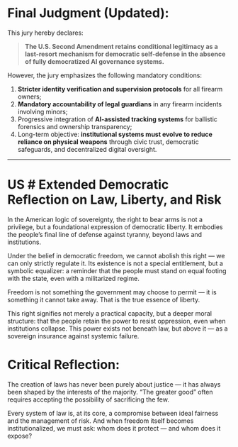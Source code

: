 # Final Judgment (Updated):

This jury hereby declares:

> **The U.S. Second Amendment retains conditional legitimacy as a last-resort mechanism for democratic self-defense in the absence of fully democratized AI governance systems.**

However, the jury emphasizes the following mandatory conditions:

1. **Stricter identity verification and supervision protocols** for all firearm owners;
2. **Mandatory accountability of legal guardians** in any firearm incidents involving minors;
3. Progressive integration of **AI-assisted tracking systems** for ballistic forensics and ownership transparency;
4. Long-term objective: **institutional systems must evolve to reduce reliance on physical weapons** through civic trust, democratic safeguards, and decentralized digital oversight.

-----


# US # Extended Democratic Reflection on Law, Liberty, and Risk


In the American logic of sovereignty, the right to bear arms is not a privilege, but a foundational expression of democratic liberty. It embodies the people’s final line of defense against tyranny, beyond laws and institutions.


Under the belief in democratic freedom, we cannot abolish this right — we can only strictly regulate it. Its existence is not a special entitlement, but a symbolic equalizer: a reminder that the people must stand on equal footing with the state, even with a militarized regime.


Freedom is not something the government may choose to permit — it is something it cannot take away. That is the true essence of liberty.


This right signifies not merely a practical capacity, but a deeper moral structure: that the people retain the power to resist oppression, even when institutions collapse. This power exists not beneath law, but above it — as a sovereign insurance against systemic failure.


# Critical Reflection:


The creation of laws has never been purely about justice — it has always been shaped by the interests of the majority. “The greater good” often requires accepting the possibility of sacrificing the few.


Every system of law is, at its core, a compromise between ideal fairness and the management of risk. And when freedom itself becomes institutionalized, we must ask: whom does it protect — and whom does it expose?

